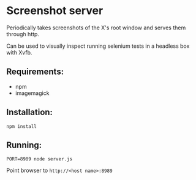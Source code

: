 # Screenshot server

Periodically takes screenshots of the X's root window and serves them through http.

Can be used to visually inspect running selenium tests in a headless box with Xvfb.

## Requirements:
- npm
- imagemagick

## Installation:
```
npm install
```

## Running:
```
PORT=8989 node server.js
```

Point browser to `http://<host name>:8989` 
